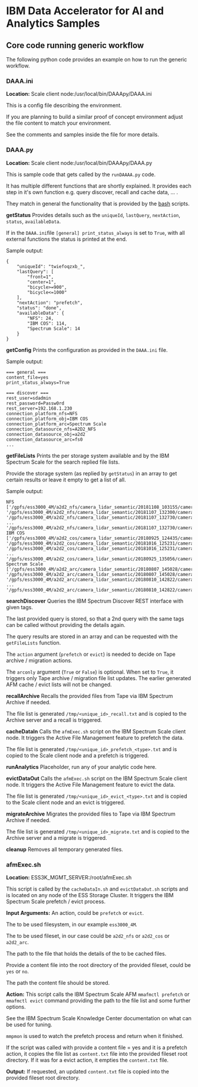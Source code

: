 # IBM Data Accelerator for AI and Analytics Samples

## Core code running generic workflow

The following python code provides an example on how to run the generic workflow.

### DAAA.ini
**Location:** Scale client node:/usr/local/bin/DAAApy/DAAA.ini

This is a config file describing the environment.

If you are planning to build a similar proof of concept environment adjust the file content to match your environment.

See the comments and samples inside the file for more details.

### DAAA.py
**Location:** Scale client node:/usr/local/bin/DAAApy/DAAA.py

This is sample code that gets called by the `runDAAAA.py` code.

It has multiple different functions that are shortly explained. It provides each step in it's own function e.g. query discover, recall and cache data, ... .

They match in general the functionality that is provided by the [bash](../bash/) scripts.


**getStatus**
Provides details such as the `uniqueId`, `lastQuery`, `nextAction`, `status`, `availableData`.

If in the `DAAA.ini`file `[general] print_status_always` is set to `True`, with all external functions the status is printed at the end.

Sample output:
```
{
    "uniqueId": "twiefoqzxb_",
    "lastQuery": [
        "front=1",
        "center=1",
        "bicycle>=900",
        "bicycle<=1000"
    ],
    "nextAction": "prefetch",
    "status": "done",
    "availableData": {
        "NFS": 24,
        "IBM COS": 114,
        "Spectrum Scale": 14
    }
}
```


**getConfig**
Prints the configuration as provided in the `DAAA.ini` file.

Sample output:
```
=== general ===
content_file=yes
print_status_always=True

=== discover ===
rest_user=sdadmin
rest_password=Passw0rd
rest_server=192.168.1.230
connection_platform_nfs=NFS
connection_platform_obj=IBM COS
connection_platform_arc=Spectrum Scale
connection_datasource_nfs=A2D2_NFS
connection_datasource_obj=a2d2
connection_datasource_arc=fs0
...
```


**getFileLists**
Prints the per storage system available and by the IBM Spectrum Scale for the search replied file lists.

Provide the storage system (as replied by `getStatus`) in an array to get certain results or leave it empty to get a list of all.

Sample output:
```
NFS
['/gpfs/ess3000_4M/a2d2_nfs/camera_lidar_semantic/20181108_103155/camera/cam_front_center/20181108103155_camera_frontcenter_000047224.png', '/gpfs/ess3000_4M/a2d2_nfs/camera_lidar_semantic/20181107_132300/camera/cam_front_center/20181107132300_camera_frontcenter_000004913.png', '/gpfs/ess3000_4M/a2d2_nfs/camera_lidar_semantic/20181107_132730/camera/cam_front_center/20181107132730_camera_frontcenter_000001097.png', 
...
'/gpfs/ess3000_4M/a2d2_nfs/camera_lidar_semantic/20181107_132730/camera/cam_front_center/20181107132730_camera_frontcenter_000001508.png']
IBM COS
['/gpfs/ess3000_4M/a2d2_cos/camera_lidar_semantic/20180925_124435/camera/cam_front_center/20180925124435_camera_frontcenter_000022741.png', '/gpfs/ess3000_4M/a2d2_cos/camera_lidar_semantic/20181016_125231/camera/cam_front_center/20181016125231_camera_frontcenter_000024958.png', '/gpfs/ess3000_4M/a2d2_cos/camera_lidar_semantic/20181016_125231/camera/cam_front_center/20181016125231_camera_frontcenter_000069123.png', 
...
'/gpfs/ess3000_4M/a2d2_cos/camera_lidar_semantic/20180925_135056/camera/cam_front_center/20180925135056_camera_frontcenter_000034248.png']
Spectrum Scale
['/gpfs/ess3000_4M/a2d2_arc/camera_lidar_semantic/20180807_145028/camera/cam_front_center/20180807145028_camera_frontcenter_000063615.png', '/gpfs/ess3000_4M/a2d2_arc/camera_lidar_semantic/20180807_145028/camera/cam_front_center/20180807145028_camera_frontcenter_000012153.png', '/gpfs/ess3000_4M/a2d2_arc/camera_lidar_semantic/20180810_142822/camera/cam_front_center/20180810142822_camera_frontcenter_000010461.png', 
...
'/gpfs/ess3000_4M/a2d2_arc/camera_lidar_semantic/20180810_142822/camera/cam_front_center/20180810142822_camera_frontcenter_000025399.png']
```


**searchDiscover**
Queries the IBM Spectrum Discover REST interface with given tags.

The last provided query is stored, so that a 2nd query with the same tags can be called without providing the details again.

The query results are stored in an array and can be requested with the `getFileLists` function.

The `action` argument (`prefetch` or `evict`) is needed to decide on Tape archive / migration actions.

The `arconly` argument (`True` or `False`) is optional. When set to `True`, it triggers only Tape archive / migration file list updates. The earlier generated AFM cache / evict lists will not be changed.


**recallArchive**
Recalls the provided files from Tape via IBM Spectrum Archive if needed.

The file list is generated `/tmp/<unique_id>_recall.txt` and is copied to the Archive server and a recall is triggered.


**cacheDataIn**
Calls the `afmExec.sh` script on the IBM Spectrum Scale client node. It triggers the Active File Management feature to prefetch the data.

The file list is generated `/tmp/<unique_id>_prefetch_<type>.txt` and is copied to the Scale client node and a prefetch is triggered.


**runAnalytics**
Placeholder, run any of your analytic code here.


**evictDataOut**
Calls the `afmExec.sh` script on the IBM Spectrum Scale client node. It triggers the Active File Management feature to evict the data.

The file list is generated `/tmp/<unique_id>_evict_<type>.txt` and is copied to the Scale client node and an evict is triggered.


**migrateArchive**
Migrates the provided files to Tape via IBM Spectrum Archive if needed.

The file list is generated `/tmp/<unique_id>_migrate.txt` and is copied to the Archive server and a migrate is triggered.


**cleanup**
Removes all temporary generated files.


### afmExec.sh
**Location:** ESS3K_MGMT_SERVER:/root/afmExec.sh

This script is called by the `cacheDataIn.sh` and `evictDataOut.sh` scripts and is located on any node of the ESS Storage Cluster. It triggers the IBM Spectrum Scale prefetch / evict process.

**Input Arguments:**
An action, could be `prefetch` or `evict`.

The to be used filesystem, in our example `ess3000_4M`.

The to be used fileset, in our case could be `a2d2_nfs` or `a2d2_cos` or `a2d2_arc`.

The path to the file that holds the details of the to be cached files.

Provide a content file into the root directory of the provided fileset, could be `yes` or `no`.

The path the content file should be stored.

**Action:**
This script calls the IBM Spectrum Scale AFM `mmafmctl prefetch` or `mmafmctl evict` command providing the path to the file list and some further options.

See the IBM Spectrum Scale Knowledge Center documentation on what can be used for tuning.

`mmpmon` is used to watch the prefetch process and return when it finished.

If the script was called with provide a content file = yes and it is a prefetch action, it copies the file list as `content.txt` file into the provided fileset root directory. If it was for a evict action, it empties the `content.txt` file.

**Output:**
If requested, an updated `content.txt` file is copied into the provided fileset root directory.

